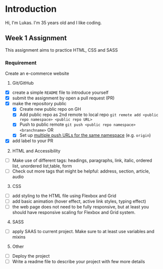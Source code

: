 # Introduction

Hi, I'm Lukas.
I'm 35 years old and I like coding.

## Week 1 Assignment

This assignment aims to practice HTML, CSS and SASS

### Requirement

Create an e-commerce website

1. Git/GitHub

- [x] create a simple `README` file to introduce yourself
- [x] submit the assignment by open a pull request (PR)
- [x] make the repository public
  - [x] Create new public repo on GH
  - [x] Add public repo as 2nd remote to local repo `git remote add <public repo namespace> <public repo URL>`
  - [x] Push to public remote `git push <public repo namespace> <branchname>`
        OR
  - [x] Set up [multiple push URLs for the same namespace](https://jeffkreeftmeijer.com/git-multiple-remotes/#:~:text=You%20can%20push%20to%20multiple,remote%20with%20multuple%20Push%20URLs.&text=If%20the%20repository%20doesn't,of%20renaming%20an%20existing%20remote.) (e.g. `origin`)
- [x] add label to your PR

2. HTML and Accessibility

- [ ] Make use of different tags: headings, paragraphs, link, italic, ordered list, unordered list,table, form
- [ ] Check out more tags that might be helpful: address, section, article, audio

3. CSS

- [ ] add styling to the HTML file using Flexbox and Grid
- [ ] add basic animation (hover effect, active link styles, typing effect)
- [ ] the web page does not need to be fully responsive, but at least you should have responsive scaling for Flexbox and Grid system.

4. SASS

- [ ] apply SAAS to current project. Make sure to at least use variables and mixins

5. Other

- [ ] Deploy the project
- [ ] Write a readme file to describe your project with few more details

